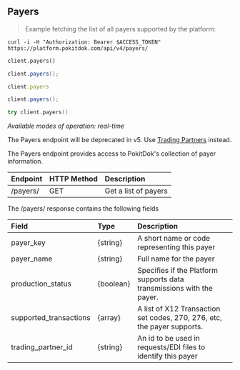 ## Payers
> Example fetching the list of all payers supported by the platform:

```shell
curl -i -H "Authorization: Bearer $ACCESS_TOKEN" https://platform.pokitdok.com/api/v4/payers/
```

```python
client.payers()
```

```csharp
client.payers();
```

```ruby
client.payers
```

```java
client.payers();
```

```swift
try client.payers()
```

*Available modes of operation: real-time*

<aside class="warning">
The Payers endpoint will be deprecated in v5. Use <a href="#trading-partners">Trading Partners</a> instead.
</aside>

The Payers endpoint provides access to PokitDok's collection of payer information.

| Endpoint | HTTP Method | Description          |
|:---------|:------------|:---------------------|
| /payers/ | GET         | Get a list of payers |

The /payers/ response contains the following fields

| Field                  | Type      | Description                                                             |
|:-----------------------|:----------|:------------------------------------------------------------------------|
| payer_key              | {string}  | A short name or code representing this payer                            |
| payer_name             | {string}  | Full name for the payer                                                 |
| production_status      | {boolean} | Specifies if the Platform supports data transmissions with the payer.   |
| supported_transactions | {array}   | A list of X12 Transaction set codes, 270, 276, etc, the payer supports. |
| trading_partner_id     | {string}  | An id to be used in requests/EDI files to identify this payer           |
